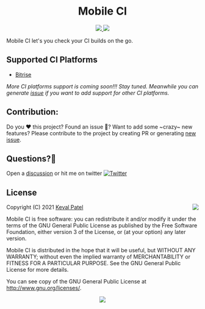 <h1 align="center">Mobile CI</h1>
<p align="center">
  <a href="https://github.com/kevalpatel2106/pocket-ci/actions/workflows/android_main.yml">
    <img src="https://github.com/kevalpatel2106/pocket-ci/actions/workflows/android_main.yml/badge.svg?branch=main" />
  </a>
  <a href="https://codecov.io/gh/kevalpatel2106/pocket-ci">
    <img src="https://codecov.io/gh/kevalpatel2106/pocket-ci/branch/main/graph/badge.svg?token=4sWzGpZBq9" />
  </a>
</p>

Mobile CI let's you check your CI builds on the go.

## Supported CI Platforms
- [Bitrise](https://www.bitrise.io)

_More CI platforms support is coming soon!!! Stay tuned. Meanwhile you can generate [issue](https://github.com/kevalpatel2106/mobil-ci/issues/new) if you want to add support for other CI platforms._

## Contribution:
Do you ❤️ this project? Found an issue 🐞? Want to add some ~crazy~ new features? Please contribute to the project by creating PR or generating [new issue](https://github.com/kevalpatel2106/pocket-ci/issues/new).</small>

## Questions?🤔
Open a [discussion](https://github.com/kevalpatel2106/pocket-ci/discussions) or hit me on twitter [![Twitter](https://img.shields.io/badge/Twitter-@kevalpatel2106-blue.svg?style=flat)](https://twitter.com/kevalpatel2106)

## License

<img align="right" src="https://www.gnu.org/graphics/gplv3-88x31.png">

Copyright (C) 2021 [Keval Patel](https://github.com/kevalpatel2106)

Mobile CI is free software: you can redistribute it and/or modify
it under the terms of the GNU General Public License as published by the
Free Software Foundation, either version 3 of the License, or (at your
option) any later version.

Mobile CI is distributed in the hope that it will be useful, but
WITHOUT ANY WARRANTY; without even the implied warranty of MERCHANTABILITY
or FITNESS FOR A PARTICULAR PURPOSE. See the GNU General Public License for
more details.

You can see copy of the GNU General Public License at <http://www.gnu.org/licenses/>.

<p align="center">
    <img src="https://cloud.githubusercontent.com/assets/370176/26526332/03bb8ac2-432c-11e7-89aa-da3cd1c0e9cb.png">
</p>
